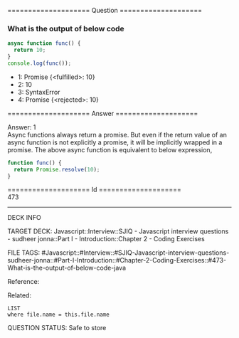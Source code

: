 ==================== Question ====================  

### What is the output of below code

```javascript
async function func() {
  return 10;
}
console.log(func());
```

- 1: Promise {\<fulfilled\>: 10}
- 2: 10
- 3: SyntaxError
- 4: Promise {\<rejected\>: 10}  

==================== Answer ====================  

Answer: 1  
Async functions always return a promise. But even if the return value of an
async function is not explicitly a promise, it will be implicitly wrapped in a
promise. The above async function is equivalent to below expression,

```javascript
function func() {
  return Promise.resolve(10);
}
```

==================== Id ====================  
473
<!--ID: 1707879787971-->

---

DECK INFO

TARGET DECK: Javascript::Interview::SJIQ - Javascript interview questions - sudheer jonna::Part I - Introduction::Chapter 2 - Coding Exercises

FILE TAGS: #Javascript::#Interview::#SJIQ-Javascript-interview-questions-sudheer-jonna::#Part-I-Introduction::#Chapter-2-Coding-Exercises::#473-What-is-the-output-of-below-code-java

Reference:

Related:

```dataview
LIST
where file.name = this.file.name
```
QUESTION STATUS: Safe to store

